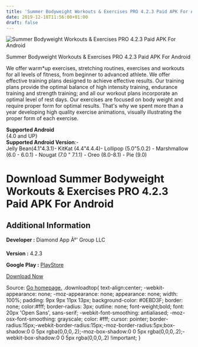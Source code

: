 ```yaml
---
title: 'Summer Bodyweight Workouts & Exercises PRO 4.2.3 Paid APK For Android'
date: 2019-12-18T11:56:00+01:00
draft: false
---
```


![Summer Bodyweight Workouts & Exercises PRO 4.2.3 Paid APK For Android](https://i0.wp.com/apkhome.net/wp-content/uploads/2019/11/Summer-Bodyweight-Workouts-Exercises-PRO-4.2.3-Paid.png "Summer Bodyweight Workouts & Exercises PRO 4.2.3 Paid APK For Android")

  

Summer Bodyweight Workouts & Exercises PRO 4.2.3 Paid APK For Android

We offer warm\*up exercises, stretching routines, exercises and workouts for all levels of fitness, from beginner to advanced athlete. We offer effective training plans designed to achieve effective results. Our training plans provide the optimal balance of high intensity training, endurance training and strength training; and all our workout plans incorporate an optimal level of rest days. Our exercises are focused on body weight and require proper form for optimal results. That's why we spent more than a year developing high quality exercise animations, visually illustrating the proper form of each exercise.

**Supported Android**  
{4.0 and UP}  
**Supported Android Version**:-  
Jelly Bean(4.1"4.3.1)- KitKat (4.4"4.4.4)- Lollipop (5.0"5.0.2) - Marshmallow (6.0 - 6.0.1) - Nougat (7.0 " 7.1.1) - Oreo (8.0-8.1) - Pie (9.0)

Download Summer Bodyweight Workouts & Exercises PRO 4.2.3 Paid APK For Android
==============================================================================

Additional Information
----------------------

**Developer :** Diamond App Ã°' Group LLC

**Version :** 4.2.3

**Google Play :** [PlayStore](https://play.google.com/store/apps/details?id=com.astinc.shortsummerworkouts.pro&hl=en)

  

[Download Now](https://store4app.co/post/summer-bodyweight-workouts-amp-exercises-pro-4-2-3-paid-apk-for-android_1574508750)

  
Source: [Go homepage.](https://store4app.co/post/summer-bodyweight-workouts-amp-exercises-pro-4-2-3-paid-apk-for-android_1574508750) .downloadtop{ text-align:center; -webkit-appearance: none; -moz-appearance: none; appearance: none; width: 100%; padding: 9px 9px 11px 13px; background-color: #0EBD3F; border: none; color:#fff; border-radius: 3px; outline: none; font-weight;bold; font: 20px 'Open Sans', sans-serif; -webkit-font-smoothing: antialiased; -moz-osx-font-smoothing: grayscale; color: #fff; cursor: pointer; border-radius:15px;-webkit-border-radius:15px;-moz-border-radius:5px;box-shadow:0 0 5px rgba(0,0,0,.2);-moz-box-shadow:0 0 5px rgba(0,0,0,.2);-webkit-box-shadow:0 0 5px rgba(0,0,0,.2) !important; }
